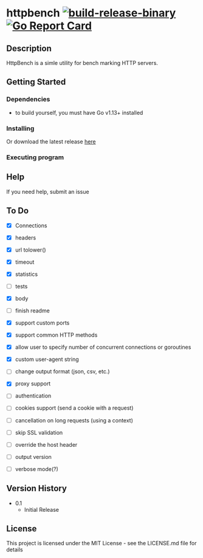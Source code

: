 # httpbench [![build-release-binary](https://github.com/rnemeth90/httpbench/actions/workflows/build.yaml/badge.svg)](https://github.com/rnemeth90/httpbench/actions/workflows/build.yaml) [![Go Report Card](https://goreportcard.com/badge/github.com/rnemeth90/httpbench/)](https://goreportcard.com/report/github.com/rnemeth90/httpbench/)
## Description
HttpBench is a simle utility for bench marking HTTP servers. 

## Getting Started

### Dependencies
* to build yourself, you must have Go v1.13+ installed

### Installing

Or download the latest release [here](https://github.com/rnemeth90/httpbench/releases)

### Executing program

## Help
If you need help, submit an issue

## To Do
- [x] Connections
- [x] headers
- [x] url tolower()
- [x] timeout
- [x] statistics
- [ ] tests
- [x] body
- [ ] finish readme
- [x] support custom ports
- [x] support common HTTP methods
- [x] allow user to specify number of concurrent connections or goroutines
- [x] custom user-agent string
- [ ] change output format (json, csv, etc.)
- [x] proxy support
- [ ] authentication
- [ ] cookies support (send a cookie with a request)
- [ ] cancellation on long requests (using a context)
- [ ] skip SSL validation
- [ ] override the host header
- [ ] output version
- [ ] verbose mode(?)


## Version History
* 0.1
    * Initial Release

## License
This project is licensed under the MIT License - see the LICENSE.md file for details
